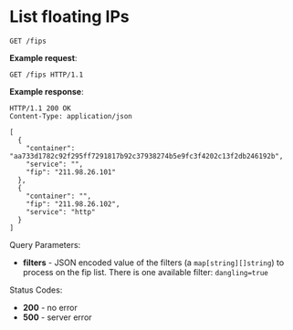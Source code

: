 # List floating IPs

`GET /fips`

**Example request**:

    GET /fips HTTP/1.1

**Example response**:

```
HTTP/1.1 200 OK
Content-Type: application/json

[
  {
    "container": "aa733d1782c92f295ff7291817b92c37938274b5e9fc3f4202c13f2db246192b",
    "service": "",
    "fip": "211.98.26.101"
  },
  {
    "container": "",
    "fip": "211.98.26.102",
    "service": "http"
  }
]
```

Query Parameters:

- **filters** - JSON encoded value of the filters (a `map[string][]string`) to process on the fip list.  There is one available filter: `dangling=true`

Status Codes:

-   **200** - no error
-   **500** - server error
